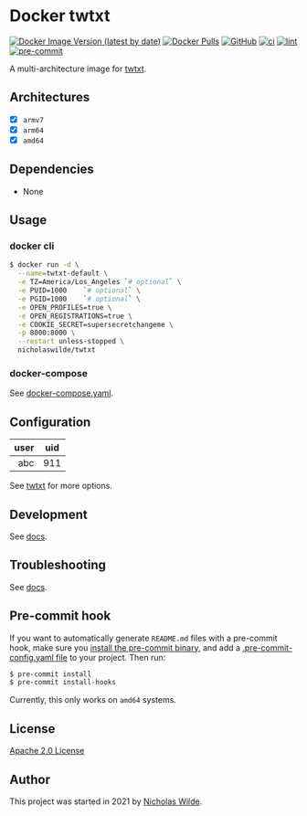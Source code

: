 # Docker twtxt
[![Docker Image Version (latest by date)](https://img.shields.io/docker/v/nicholaswilde/twtxt)](https://hub.docker.com/r/nicholaswilde/twtxt)
[![Docker Pulls](https://img.shields.io/docker/pulls/nicholaswilde/twtxt)](https://hub.docker.com/r/nicholaswilde/twtxt)
[![GitHub](https://img.shields.io/github/license/nicholaswilde/docker-twtxt)](./LICENSE)
[![ci](https://github.com/nicholaswilde/docker-twtxt/workflows/ci/badge.svg)](https://github.com/nicholaswilde/docker-twtxt/actions?query=workflow%3Aci)
[![lint](https://github.com/nicholaswilde/docker-twtxt/workflows/lint/badge.svg?branch=main)](https://github.com/nicholaswilde/docker-twtxt/actions?query=workflow%3Alint)
[![pre-commit](https://img.shields.io/badge/pre--commit-enabled-brightgreen?logo=pre-commit&logoColor=white)](https://github.com/pre-commit/pre-commit)

A multi-architecture image for [twtxt](https://github.com/jointwt/twtxt).

## Architectures

* [x] `armv7`
* [x] `arm64`
* [x] `amd64`

## Dependencies

* None

## Usage
### docker cli

```bash
$ docker run -d \
  --name=twtxt-default \
  -e TZ=America/Los_Angeles `# optional` \
  -e PUID=1000    `# optional` \
  -e PGID=1000    `# optional` \
  -e OPEN_PROFILES=true \
  -e OPEN_REGISTRATIONS=true \
  -e COOKIE_SECRET=supersecretchangeme \
  -p 8000:8000 \
  --restart unless-stopped \
  nicholaswilde/twtxt
```

### docker-compose

See [docker-compose.yaml](./docker-compose.yaml).

## Configuration

|user | uid |
|----:|:---:|
| abc | 911 |

See [twtxt](https://github.com/prologic/twtxt#usage) for more options.

## Development

See [docs](https://nicholaswilde.io/docker-docs/development).

## Troubleshooting

See [docs](https://nicholaswilde.io/docker-docs/troubleshooting).

## Pre-commit hook

If you want to automatically generate `README.md` files with a pre-commit hook, make sure you
[install the pre-commit binary](https://pre-commit.com/#install), and add a [.pre-commit-config.yaml file](./.pre-commit-config.yaml)
to your project. Then run:

```bash
$ pre-commit install
$ pre-commit install-hooks
```
Currently, this only works on `amd64` systems.

## License

[Apache 2.0 License](./LICENSE)

## Author
This project was started in 2021 by [Nicholas Wilde](https://github.com/nicholaswilde/).
